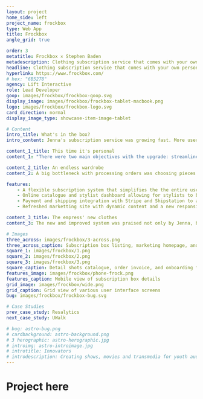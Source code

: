 ```yaml
---
layout: project
home_side: left
project_name: frockbox
type: Web App
title: Frockbox
angle_grid: true

order: 3
metatitle: Frockbox ✕ Stephen Baden
metadescription: Clothing subscription service that comes with your own personal stylist
headline: Clothing subscription service that comes with your own personal stylist
hyperlink: https://www.frockbox.com/
# hex: "6B5278"
agency: Lift Interactive
role: Lead Developer
goop: images/frockbox/frockbox-goop.svg
display_image: images/frockbox/frockbox-tablet-macbook.png
logo: images/frockbox/frockbox-logo.svg
card_direction: normal
display_image_type: showcase-item-image-tablet

# Content
intro_title: What's in the box?
intro_content: Jenna's subscription service was growing fast. More users were subscribing everyday, but her current third-party solution couldn't keep up with the increased demand. That's when she knew she needed something custom.

content_1_title: This time it's personal
content_1: "There were two main objectives with the upgrade: streamline the current business processes to reduce workload and overhead, and refresh the user experience for subscribers that emphasized their unique feature of providing the user with a personal stylist."

content_2_title: An endless wardrobe
content_2: A big bottleneck with processing orders was choosing pieces for each user. The stylist would have to go through each rack of clothes and pick out which pieces to include for each order. We removed the need for stylists to physically look at each piece by bringin the entire catalogue online, allowing the stylist to view, filter, and add a piece to a subscribers order.

features:
    - A flexible subscription system that simplifies the the entire user experience from sign-up to returns.
    - Online catalogue and stylist dashboard allowing for stylists to browse clothes and pack orders wihtout ever having to leave their computer.
    - Payment and shipping integration with Stripe and Shipstation to automate subscription charges and mail order generation.
    - Refreshed marketting site with dynamic content and a new responsive design.

content_3_title: The empress' new clothes
content_3: The new and improved system was praised not only by Jenna, but by her staff and subscribers alike. With a new streamlined workflow and ability and improved user experience, Frockbox is all set to continue expanding.

# Images
three_across: images/frockbox/3-across.png
three_across_caption: Subscription box listing, marketing homepage, and onboarding flow
square_1: images/frockbox/1.png
square_2: images/frockbox/2.png
square_3: images/frockbox/3.png
square_caption: Detail shots catalogue, order invoice, and onboarding flow
features_image: images/frockbox/phone-frock.png
features_caption: Mobile view of subscription box details
grid_image: images/frockbox/wide.png
grid_caption: Grid view of various user interface screens
bug: images/frockbox/frockbox-bug.svg

# Case Studies
prev_case_study: Resalytics
next_case_study: UWalk

# bug: astro-bug.png
# cardbackground: astro-background.png
# 3 herographic: astro-herographic.jpg
# introimg: astro-introimage.jpg
# introtitle: Innovators
# introdescription: Creating shows, movies and transmedia for youth audiences, focusing on premium episodic series built for all platforms.
---
```


<h1>Project here</h1>